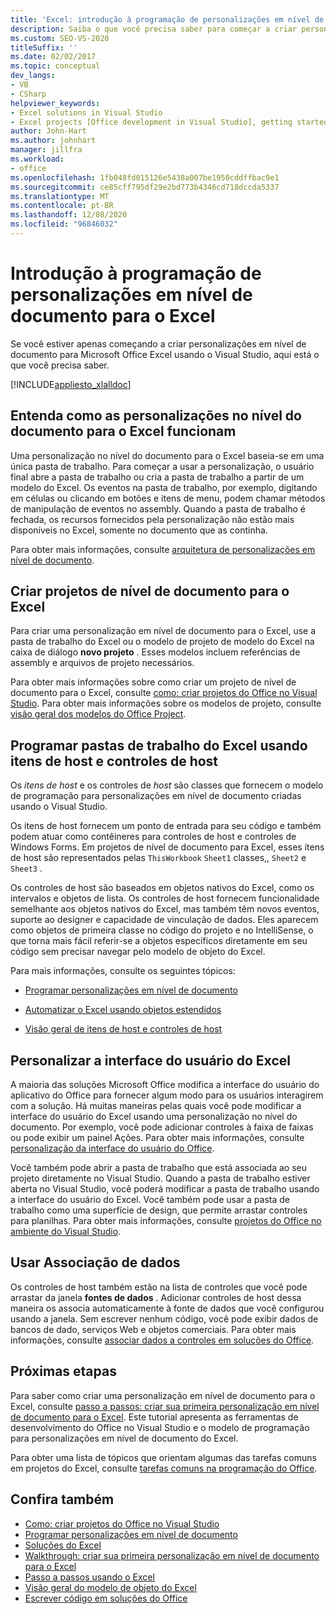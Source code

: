 ```yaml
---
title: 'Excel: introdução à programação de personalizações em nível de documento'
description: Saiba o que você precisa saber para começar a criar personalizações em nível de documento para Microsoft Office Excel usando o Visual Studio.
ms.custom: SEO-VS-2020
titleSuffix: ''
ms.date: 02/02/2017
ms.topic: conceptual
dev_langs:
- VB
- CSharp
helpviewer_keywords:
- Excel solutions in Visual Studio
- Excel projects [Office development in Visual Studio], getting started
author: John-Hart
ms.author: johnhart
manager: jillfra
ms.workload:
- office
ms.openlocfilehash: 1fb048fd015126e5438a007be1950cddffbac9e1
ms.sourcegitcommit: ce85cff795df29e2bd773b4346cd718dccda5337
ms.translationtype: MT
ms.contentlocale: pt-BR
ms.lasthandoff: 12/08/2020
ms.locfileid: "96846032"
---
```

# <a name="get-started-programming-document-level-customizations-for-excel"></a>Introdução à programação de personalizações em nível de documento para o Excel
  Se você estiver apenas começando a criar personalizações em nível de documento para Microsoft Office Excel usando o Visual Studio, aqui está o que você precisa saber.

 [!INCLUDE[appliesto_xlalldoc](../vsto/includes/appliesto-xlalldoc-md.md)]

## <a name="understand-how-document-level-customizations-for-excel-work"></a>Entenda como as personalizações no nível do documento para o Excel funcionam
 Uma personalização no nível do documento para o Excel baseia-se em uma única pasta de trabalho. Para começar a usar a personalização, o usuário final abre a pasta de trabalho ou cria a pasta de trabalho a partir de um modelo do Excel. Os eventos na pasta de trabalho, por exemplo, digitando em células ou clicando em botões e itens de menu, podem chamar métodos de manipulação de eventos no assembly. Quando a pasta de trabalho é fechada, os recursos fornecidos pela personalização não estão mais disponíveis no Excel, somente no documento que as continha.

 Para obter mais informações, consulte [arquitetura de personalizações em nível de documento](../vsto/architecture-of-document-level-customizations.md).

## <a name="create-document-level-projects-for-excel"></a>Criar projetos de nível de documento para o Excel
 Para criar uma personalização em nível de documento para o Excel, use a pasta de trabalho do Excel ou o modelo de projeto de modelo do Excel na caixa de diálogo **novo projeto** . Esses modelos incluem referências de assembly e arquivos de projeto necessários.

 Para obter mais informações sobre como criar um projeto de nível de documento para o Excel, consulte [como: criar projetos do Office no Visual Studio](../vsto/how-to-create-office-projects-in-visual-studio.md). Para obter mais informações sobre os modelos de projeto, consulte [visão geral dos modelos do Office Project](../vsto/office-project-templates-overview.md).

## <a name="program-excel-workbooks-by-using-host-items-and-host-controls"></a>Programar pastas de trabalho do Excel usando itens de host e controles de host
 Os *itens de host* e os controles de *host* são classes que fornecem o modelo de programação para personalizações em nível de documento criadas usando o Visual Studio.

 Os itens de host fornecem um ponto de entrada para seu código e também podem atuar como contêineres para controles de host e controles de Windows Forms. Em projetos de nível de documento para Excel, esses itens de host são representados pelas `ThisWorkbook` `Sheet1` classes,, `Sheet2` e `Sheet3` .

 Os controles de host são baseados em objetos nativos do Excel, como os intervalos e objetos de lista. Os controles de host fornecem funcionalidade semelhante aos objetos nativos do Excel, mas também têm novos eventos, suporte ao designer e capacidade de vinculação de dados. Eles aparecem como objetos de primeira classe no código do projeto e no IntelliSense, o que torna mais fácil referir-se a objetos específicos diretamente em seu código sem precisar navegar pelo modelo de objeto do Excel.

 Para mais informações, consulte os seguintes tópicos:

- [Programar personalizações em nível de documento](../vsto/programming-document-level-customizations.md)

- [Automatizar o Excel usando objetos estendidos](../vsto/automating-excel-by-using-extended-objects.md)

- [Visão geral de itens de host e controles de host](../vsto/host-items-and-host-controls-overview.md)

## <a name="customize-the-user-interface-of-excel"></a>Personalizar a interface do usuário do Excel
 A maioria das soluções Microsoft Office modifica a interface do usuário do aplicativo do Office para fornecer algum modo para os usuários interagirem com a solução. Há muitas maneiras pelas quais você pode modificar a interface do usuário do Excel usando uma personalização no nível do documento. Por exemplo, você pode adicionar controles à faixa de faixas ou pode exibir um painel Ações. Para obter mais informações, consulte [personalização da interface do usuário do Office](../vsto/office-ui-customization.md).

 Você também pode abrir a pasta de trabalho que está associada ao seu projeto diretamente no Visual Studio. Quando a pasta de trabalho estiver aberta no Visual Studio, você poderá modificar a pasta de trabalho usando a interface do usuário do Excel. Você também pode usar a pasta de trabalho como uma superfície de design, que permite arrastar controles para planilhas. Para obter mais informações, consulte [projetos do Office no ambiente do Visual Studio](../vsto/office-projects-in-the-visual-studio-environment.md).

## <a name="use-data-binding"></a>Usar Associação de dados
 Os controles de host também estão na lista de controles que você pode arrastar da janela **fontes de dados** . Adicionar controles de host dessa maneira os associa automaticamente à fonte de dados que você configurou usando a janela. Sem escrever nenhum código, você pode exibir dados de bancos de dado, serviços Web e objetos comerciais. Para obter mais informações, consulte [associar dados a controles em soluções do Office](../vsto/binding-data-to-controls-in-office-solutions.md).

## <a name="next-steps"></a>Próximas etapas
 Para saber como criar uma personalização em nível de documento para o Excel, consulte [passo a passos: criar sua primeira personalização em nível de documento para o Excel](../vsto/walkthrough-creating-your-first-document-level-customization-for-excel.md). Este tutorial apresenta as ferramentas de desenvolvimento do Office no Visual Studio e o modelo de programação para personalizações em nível de documento do Excel.

 Para obter uma lista de tópicos que orientam algumas das tarefas comuns em projetos do Excel, consulte [tarefas comuns na programação do Office](../vsto/common-tasks-in-office-programming.md).

## <a name="see-also"></a>Confira também
- [Como: criar projetos do Office no Visual Studio](../vsto/how-to-create-office-projects-in-visual-studio.md)
- [Programar personalizações em nível de documento](../vsto/programming-document-level-customizations.md)
- [Soluções do Excel](../vsto/excel-solutions.md)
- [Walkthrough: criar sua primeira personalização em nível de documento para o Excel](../vsto/walkthrough-creating-your-first-document-level-customization-for-excel.md)
- [Passo a passos usando o Excel](../vsto/walkthroughs-using-excel.md)
- [Visão geral do modelo de objeto do Excel](../vsto/excel-object-model-overview.md)
- [Escrever código em soluções do Office](../vsto/writing-code-in-office-solutions.md)
